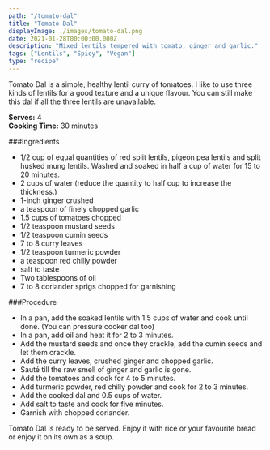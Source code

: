 ```yaml
---
path: "/tomato-dal"
title: "Tomato Dal"
displayImage: ./images/tomato-dal.png
date: 2021-01-28T00:00:00.000Z
description: "Mixed lentils tempered with tomato, ginger and garlic."
tags: ["Lentils", "Spicy", "Vegan"]
type: "recipe"
---
```


Tomato Dal is a simple, healthy lentil curry of tomatoes. I like to use three kinds of lentils for a good texture and a unique flavour. You can still make this dal if all the three lentils are unavailable.

**Serves:** 4\
**Cooking Time:**  30 minutes

###Ingredients
- 1/2 cup of equal quantities of red split lentils, pigeon pea lentils and split husked mung lentils. Washed and soaked in half a cup of water for 15 to 20 minutes.
- 2 cups of water (reduce the quantity to half cup to increase the thickness.)
- 1-inch ginger crushed
- a teaspoon of finely chopped garlic
- 1.5 cups of tomatoes chopped
- 1/2 teaspoon mustard seeds
- 1/2 teaspoon cumin seeds
- 7 to 8 curry leaves
- 1/2 teaspoon turmeric powder
- a teaspoon red chilly powder
- salt to taste
- Two tablespoons of oil
- 7 to 8 coriander sprigs chopped for garnishing

###Procedure
- In a pan, add the soaked lentils with 1.5 cups of water and cook until done. (You can pressure cooker dal too)
- In a pan, add oil and heat it for 2 to 3 minutes.
- Add the mustard seeds and once they crackle, add the cumin seeds and let them crackle.
- Add the curry leaves, crushed ginger and chopped garlic.
- Sauté till the raw smell of ginger and garlic is gone.
- Add the tomatoes and cook for 4 to 5 minutes.
- Add turmeric powder, red chilly powder and cook for 2 to 3 minutes.
- Add the cooked dal and 0.5 cups of water.
- Add salt to taste and cook for five minutes.
- Garnish with chopped coriander.

Tomato Dal is ready to be served. Enjoy it with rice or your favourite bread or enjoy it on its own as a soup.
